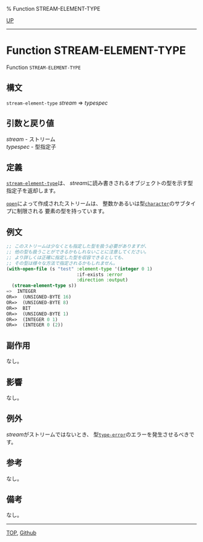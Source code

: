 % Function STREAM-ELEMENT-TYPE

[UP](21.2.html)  

---

# Function **STREAM-ELEMENT-TYPE**


Function `STREAM-ELEMENT-TYPE`


## 構文

`stream-element-type` *stream* => *typespec*


## 引数と戻り値

*stream* - ストリーム  
*typespec* - 型指定子


## 定義

[`stream-element-type`](21.2.stream-element-type.html)は、
*stream*に読み書きされるオブジェクトの型を示す型指定子を返却します。

[`open`](21.2.open.html)によって作成されたストリームは、
整数かあるいは型[`character`](13.2.character-system-class.html)のサブタイプに制限される
要素の型を持っています。


## 例文

```lisp
;; このストリームは少なくとも指定した型を扱う必要がありますが、
;; 他の型も扱うことができるかもしれないことに注意してください。
;; より詳しくは正確に指定した型を収容できるとしても、
;; その型は様々な方法で指定されるかもしれません。
(with-open-file (s "test" :element-type '(integer 0 1)
                          :if-exists :error
                          :direction :output)
  (stream-element-type s))
=>  INTEGER
OR=>  (UNSIGNED-BYTE 16)
OR=>  (UNSIGNED-BYTE 8)
OR=>  BIT
OR=>  (UNSIGNED-BYTE 1)
OR=>  (INTEGER 0 1)
OR=>  (INTEGER 0 (2))
```


## 副作用

なし。


## 影響

なし。


## 例外

*stream*がストリームではないとき、
型[`type-error`](4.4.type-error.html)のエラーを発生させるべきです。



## 参考

なし。


## 備考

なし。


---
[TOP](index.html),  [Github](https://github.com/nptcl/npt-japanese)

